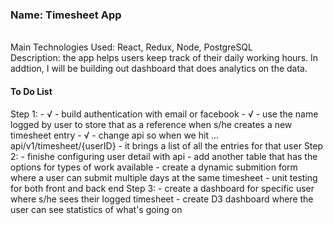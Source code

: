 <h3><b>Name: Timesheet App</b></h3>
<br/>
Main Technologies Used: React, Redux, Node, PostgreSQL
<br/>
Description: the app helps users keep track of their daily working hours. In addtion, I will be building out dashboard that does analytics on the data.

<h4>To Do List</h4>
Step 1:
- √ - build authentication with email or facebook
- √ - use the name logged by user to store that as a reference when s/he creates a new timesheet entry
- √ - change api so when we hit ... api/v1/timesheet/{userID} - it brings a list of all the entries for that user
Step 2:
- finishe configuring user detail with api
- add another table that has the options for types of work available
- create a dynamic submition form where a user can submit multiple days at the same timesheet
- unit testing for both front and back end
Step 3:
- create a dashboard for specific user where s/he sees their logged timesheet
- create D3 dashboard where the user can see statistics of what's going on